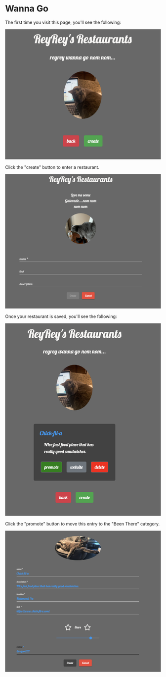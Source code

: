 # Wanna Go

The first time you visit this page, you'll see the following:

![Wanna Go](img/wannaGo.png)

Click the "create" button to enter a restaurant.

![Wanna Go](img/createForm.png)

Once your restaurant is saved, you'll see the following:

![Wanna Go](img/wannaGo2.png)

Click the "promote" button to move this entry to the "Been There" category.

![Wanna Go](img/promote.png)
